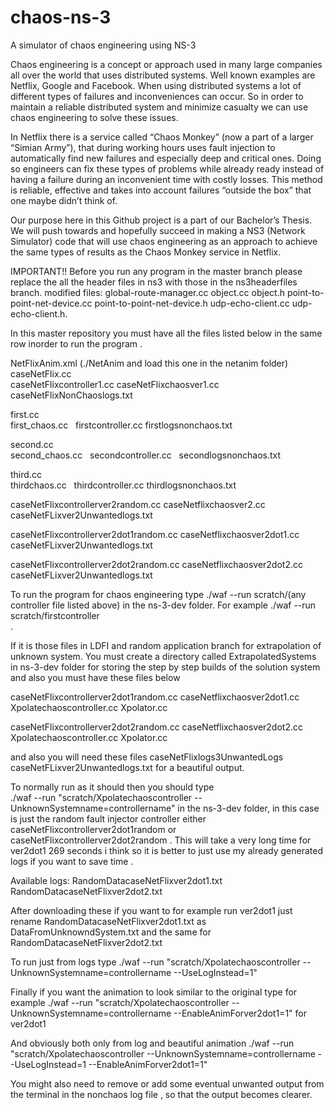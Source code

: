 # chaos-ns-3
A simulator of chaos engineering using NS-3

Chaos engineering is a concept or approach used in many large companies all over the world that uses distributed systems. Well known examples are Netflix, Google and Facebook. When using distributed systems a lot of different types of failures and inconveniences can occur. So in order to maintain a reliable distributed system and minimize casualty we can use chaos engineering to solve these issues.

In Netflix there is a service called “Chaos Monkey” (now a part of a larger “Simian Army”), that during working hours uses fault injection to automatically find new failures and especially deep and critical ones. Doing so engineers can fix these types of problems while already ready instead of having a failure during an inconvenient time with costly losses. This method is reliable, effective and takes into account failures “outside the box” that one maybe didn’t think of. 

Our purpose here in this Github project is a part of our Bachelor’s Thesis. We will push towards and hopefully succeed in making a NS3 (Network Simulator) code that will use chaos engineering as an approach to achieve the same types of results as the Chaos Monkey service in Netflix.

IMPORTANT!! Before you run any program in the master branch please replace the all the header files in ns3 with those in the ns3headerfiles branch. modified files: global-route-manager.cc object.cc object.h point-to-point-net-device.cc point-to-point-net-device.h udp-echo-client.cc udp-echo-client.h.


In this master repository you must have all the files listed below in the same row inorder to run the program .

NetFlixAnim.xml (./NetAnim and load this one in the netanim folder) <br />
caseNetFlix.cc   
caseNetFlixcontroller1.cc   	caseNetFlixchaosver1.cc  	caseNetFlixNonChaoslogs.txt

first.cc <br />
first_chaos.cc    firstcontroller.cc  	firstlogsnonchaos.txt

second.cc <br />
second_chaos.cc    	secondcontroller.cc   secondlogsnonchaos.txt

third.cc <br />
thirdchaos.cc    	thirdcontroller.cc  	thirdlogsnonchaos.txt

caseNetFlixcontrollerver2random.cc    caseNetflixchaosver2.cc caseNetFLixver2Unwantedlogs.txt

caseNetFlixcontrollerver2dot1random.cc    caseNetflixchaosver2dot1.cc caseNetFLixver2Unwantedlogs.txt

caseNetFlixcontrollerver2dot2random.cc    caseNetflixchaosver2dot2.cc caseNetFLixver2Unwantedlogs.txt

To run the program for chaos engineering type ./waf --run scratch/(any controller file listed above)  in the ns-3-dev folder. For example ./waf --run scratch/firstcontroller <br />.

If it is those files in LDFI and random application branch for extrapolation of unknown system. You must create a directory called  ExtrapolatedSystems in ns-3-dev folder for storing the step by step builds of the solution system and also you must have these files below <br />

caseNetFlixcontrollerver2dot1random.cc    caseNetflixchaosver2dot1.cc   Xpolatechaoscontroller.cc  Xpolator.cc 

caseNetFlixcontrollerver2dot2random.cc    caseNetflixchaosver2dot2.cc   Xpolatechaoscontroller.cc  Xpolator.cc 

and also you will need these files caseNetFlixlogs3UnwantedLogs  caseNetFLixver2Unwantedlogs.txt for a beautiful output.

To normally run as it should then you should type <br />
  ./waf --run "scratch/Xpolatechaoscontroller --UnknownSystemname=controllername"   in the ns-3-dev folder, <controllername> in this case is just the random fault injector controller either caseNetFlixcontrollerver2dot1random or caseNetFlixcontrollerver2dot2random . This will take a very long time for ver2dot1 269 seconds i think so it is better to just use my already generated logs if you want to save time . <br />

Available logs: RandomDatacaseNetFlixver2dot1.txt  RandomDatacaseNetFlixver2dot2.txt <br />
  
After downloading these if you want to for example run ver2dot1 just rename RandomDatacaseNetFlixver2dot1.txt as  DataFromUnknowndSystem.txt and the same for RandomDatacaseNetFlixver2dot2.txt  <br />

To run just from logs type ./waf --run "scratch/Xpolatechaoscontroller --UnknownSystemname=controllername --UseLogInstead=1"

Finally if you want the animation to look similar to the original type for example
  ./waf --run "scratch/Xpolatechaoscontroller --UnknownSystemname=controllername --EnableAnimForver2dot1=1" for ver2dot1

And obviously both only from log and beautiful animation
   ./waf --run "scratch/Xpolatechaoscontroller --UnknownSystemname=controllername --UseLogInstead=1 --EnableAnimForver2dot1=1"


  
You might also need to remove or add some eventual unwanted output from the terminal in the nonchaos log file , so that the output becomes clearer.
